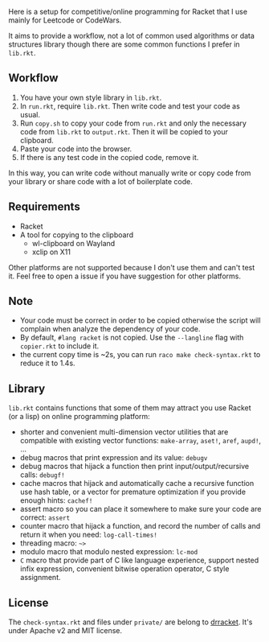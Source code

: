Here is a setup for competitive/online programming for Racket that I use mainly for Leetcode or CodeWars.

It aims to provide a workflow, not a lot of common used algorithms or data structures library though there are some common functions I prefer in `lib.rkt`.

## Workflow

1. You have your own style library in `lib.rkt`.
2. In `run.rkt`, require `lib.rkt`. Then write code and test your code as usual.
3. Run `copy.sh` to copy your code from `run.rkt` and only the necessary code from `lib.rkt` to `output.rkt`. Then it will be copied to your clipboard.
4. Paste your code into the browser.
5. If there is any test code in the copied code, remove it.

In this way, you can write code without manually write or copy code from your library or share code with a lot of boilerplate code.

## Requirements

* Racket
* A tool for copying to the clipboard
  * wl-clipboard on Wayland
  * xclip on X11

Other platforms are not supported because I don't use them and can't test it. Feel free to open a issue if you have suggestion for other platforms.

## Note

* Your code must be correct in order to be copied otherwise the script will complain when analyze the dependency of your code.
* By default, `#lang racket` is not copied. Use the `--langline` flag with `copier.rkt` to include it.
* the current copy time is ~2s, you can run `raco make check-syntax.rkt` to reduce it to 1.4s.

## Library

`lib.rkt` contains functions that some of them may attract you use Racket (or a lisp) on online programming platform:

* shorter and convenient multi-dimension vector utilities that are compatible with existing vector functions: `make-array`, `aset!`, `aref`, `aupd!`, ...
* debug macros that print expression and its value: `debugv`
* debug macros that hijack a function then print input/output/recursive calls: `debugf!`
* cache macros that hijack and automatically cache a recursive function use hash table, or a vector for premature optimization if you provide enough hints: `cachef!`
* assert macro so you can place it somewhere to make sure your code are correct: `assert`
* counter macro that hijack a function, and record the number of calls and return it when you need: `log-call-times!`
* threading macro: `~>`
* modulo macro that modulo nested expression: `lc-mod`
* `C` macro that provide part of C like language experience, support nested infix expression, convenient bitwise operation operator, C style assignment.

## License

The `check-syntax.rkt` and files under `private/` are belong to [drracket](https://github.com/racket/drracket). It's under Apache v2 and MIT license.

